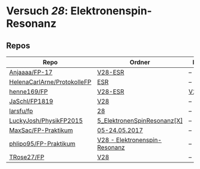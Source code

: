 # Versuch *28*: Elektronenspin-Resonanz

## Repos

|                               Repo                               |                                                        Ordner                                                         |                                                       PDFs                                                       |
|------------------------------------------------------------------|-----------------------------------------------------------------------------------------------------------------------|------------------------------------------------------------------------------------------------------------------|
|[Anjaaaa/FP-17](../repo/Anjaaaa/FP-17)                            |[V28-ESR](https://github.com/anjabeck/FP-17/tree/master/V28-ESR)                                                       |–                                                                                                                 |
|[HelenaCarlArne/ProtokolleFP](../repo/HelenaCarlArne/ProtokolleFP)|[ESR](https://github.com/HelenaCarlArne/ProtokolleFP/tree/master/ESR)                                                  |–                                                                                                                 |
|[henne169/FP](../repo/henne169/FP)                                |[V28-ESR](https://github.com/henne169/FP/tree/master/V28-ESR)                                                          |[V28.pdf](https://docs.google.com/viewer?url=https://raw.githubusercontent.com/henne169/FP/master/V28-ESR/V28.pdf)|
|[JaSchl/FP1819](../repo/JaSchl/FP1819)                            |[V28](https://github.com/JaSchl/FP1819/tree/master/V28)                                                                |–                                                                                                                 |
|[larsfu/fp](../repo/larsfu/fp)                                    |[28](https://github.com/larsfu/fp/tree/master/28)                                                                      |–                                                                                                                 |
|[LuckyJosh/PhysikFP2015](../repo/LuckyJosh/PhysikFP2015)          |[5_ElektronenSpinResonanz[X]](https://github.com/LuckyJosh/PhysikFP2015/tree/master/5_ElektronenSpinResonanz%5BX%5D)   |–                                                                                                                 |
|[MaxSac/FP-Praktikum](../repo/MaxSac/FP-Praktikum)                |[05-24.05.2017](https://github.com/MaxSac/FP-Praktikum/tree/master/05-24.05.2017)                                      |–                                                                                                                 |
|[phlipo95/FP-Praktikum](../repo/phlipo95/FP-Praktikum)            |[V28 - Elektronenspin-Resonanz](https://github.com/phlipo95/FP-Praktikum/tree/master/V28%20-%20Elektronenspin-Resonanz)|–                                                                                                                 |
|[TRose27/FP](../repo/TRose27/FP)                                  |[V28](https://github.com/TRose27/FP/tree/master/V28)                                                                   |–                                                                                                                 |
